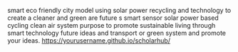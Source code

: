 smart eco friendly city model using solar power recycling and technology to create a cleaner and green are future s smart sensor solar power based cycling clean air system purpose to promote sustainable living through smart technology future ideas and transport or green system and promote your ideas.
https://yourusername.github.io/scholarhub/
